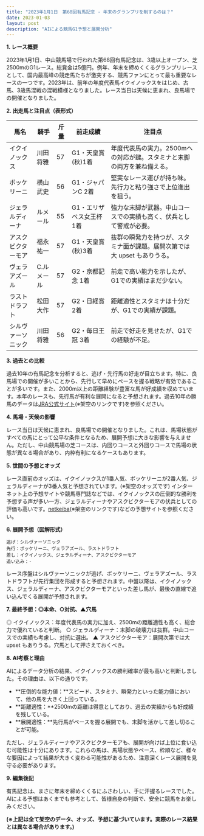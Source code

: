 ```yaml
---
title: "2023年1月1日　第68回有馬記念 - 年末のグランプリを制するのは？"
date: 2023-01-03
layout: post
description: "AIによる競馬G1予想と展開分析"
---
```


**1. レース概要**

2023年1月1日、中山競馬場で行われた第68回有馬記念は、3歳以上オープン、芝2500mのG1レース。総賞金は5億円。例年、年末を締めくくるグランプリレースとして、国内最高峰の競走馬たちが激突する、競馬ファンにとって最も重要なレースの一つです。2023年は、前年の年度代表馬イクイノックスをはじめ、古馬、3歳馬混戦の混戦模様となりました。レース当日は天候に恵まれ、良馬場での開催となりました。


**2. 出走馬と注目点（表形式）**

| 馬名       | 騎手       | 斤量 | 前走成績 | 注目点                                                                         |
|------------|------------|------|----------|-----------------------------------------------------------------------------|
| イクイノックス | 川田将雅     | 57    | G1・天皇賞(秋)1着 | 年度代表馬の実力。2500mへの対応が鍵。スタミナと末脚の両方を兼ね備える。                  |
| ボッケリーニ | 横山武史     | 56    | G1・ジャパンC 2着 | 堅実なレース運びが持ち味。先行力と粘り強さで上位進出を狙う。                               |
| ジェラルディーナ | ルメール     | 55    | G1・エリザベス女王杯1着 | 強力な末脚が武器。中山コースでの実績も高く、伏兵として警戒が必要。                       |
| アスクビクターモア | 福永祐一     | 57    | G1・天皇賞(秋)3着 | 抜群の瞬発力を持つが、スタミナ面が課題。展開次第では大 upset もありうる。                 |
| ヴェラアズール  | C.ルメール | 57    | G2・京都記念 1着 | 前走で高い能力を示したが、G1での実績はまだ少ない。                                |
| ラストドラフト   | 松田大作     | 57    | G2・日経賞 2着 | 距離適性とスタミナは十分だが、G1での実績が課題。                                    |
| シルヴァーソニック| 川田将雅    | 56   | G2・毎日王冠 3着 | 前走で好走を見せたが、G1での経験が不足。                                    |


**3. 過去との比較**

過去10年の有馬記念を分析すると、逃げ・先行馬の好走が目立ちます。特に、良馬場での開催が多いことから、先行して早めにペースを握る戦略が有効であることが多いです。また、2000m以上の距離経験が豊富な馬が好成績を収めています。本年のレースも、先行馬が有利な展開になると予想されます。過去10年の勝馬のデータは[JRA公式サイト](https://www.jra.go.jp/)(※架空のリンクです)を参照ください。


**4. 馬場・天候の影響**

レース当日は天候に恵まれ、良馬場での開催となりました。これは、馬場状態がすべての馬にとって公平な条件となるため、展開予想に大きな影響を与えません。ただし、中山競馬場の芝コースは、内回りコースと外回りコースで馬場の状態が異なる場合があり、内枠有利になるケースもあります。


**5. 世間の予想とオッズ**

レース直前のオッズは、イクイノックスが1番人気、ボッケリーニが2番人気、ジェラルディーナが3番人気と予想されています。(※架空のオッズです)  インターネット上の予想サイトや競馬専門誌などでは、イクイノックスの圧倒的な勝利を予想する声が多い一方、ジェラルディーナやアスクビクターモアの伏兵としての評価も高いです。[netkeiba](https://netkeiba.com/)(※架空のリンクです)などの予想サイトを参照ください。


**6. 展開予想（図解形式）**

```
逃げ：シルヴァーソニック
先行：ボッケリーニ、ヴェラアズール、ラストドラフト
差し：イクイノックス、ジェラルディーナ、アスクビクターモア
追い込み：-
```

レース序盤はシルヴァーソニックが逃げ、ボッケリーニ、ヴェラアズール、ラストドラフトが先行集団を形成すると予想されます。中盤以降は、イクイノックス、ジェラルディーナ、アスクビクターモアといった差し馬が、最後の直線で追い込んでくる展開が予想されます。


**7. 最終予想：◎本命、○対抗、▲穴馬**

◎ イクイノックス：年度代表馬の実力に加え、2500mの距離適性も高く、総合力で優れていると判断。
○ ジェラルディーナ：末脚の破壊力は抜群。中山コースでの実績も考慮し、対抗に選出。
▲ アスクビクターモア：展開次第では大 upset もありうる。穴馬として押さえておくべき。


**8. AI考察と理由**

AIによるデータ分析の結果、イクイノックスの勝利確率が最も高いと判断しました。その理由は、以下の通りです。

* **圧倒的な能力値：**スピード、スタミナ、瞬発力といった能力値において、他の馬を大きく上回っている。
* **距離適性：**2500mの距離は得意としており、過去の実績からも好成績を残している。
* **展開適性：**先行馬がペースを握る展開でも、末脚を活かして差し切ることが可能。


ただし、ジェラルディーナやアスクビクターモアも、展開が向けば上位に食い込む可能性は十分にあります。これらの馬は、馬場状態やペース、枠順など、様々な要因によって結果が大きく変わる可能性があるため、注意深くレース展開を見守る必要があります。


**9. 編集後記**

有馬記念は、まさに年末を締めくくるにふさわしい、手に汗握るレースでした。AIによる予想はあくまでも参考として、皆様自身の判断で、安全に競馬をお楽しみください。


**(※上記は全て架空のデータ、オッズ、予想に基づいています。実際のレース結果とは異なる場合があります。)**
